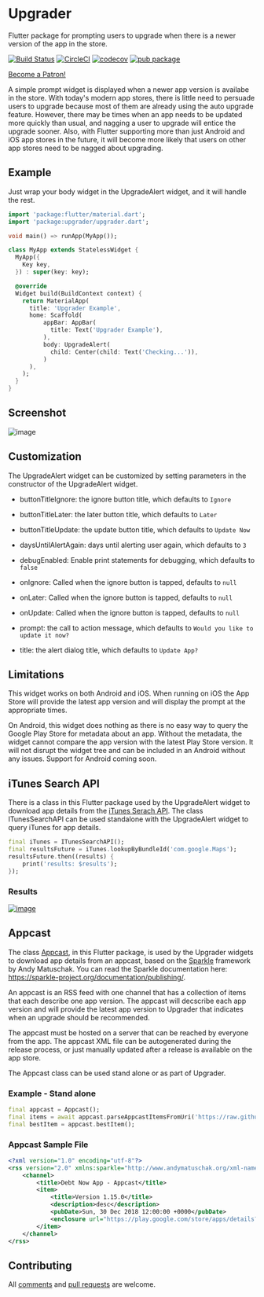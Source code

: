 # Upgrader

Flutter package for prompting users to upgrade when there is a newer version of the app in the store.

[![Build Status](https://travis-ci.org/larryaasen/upgrader.svg?branch=master)](https://travis-ci.org/larryaasen/upgrader)
[![CircleCI](https://circleci.com/gh/larryaasen/upgrader.svg?style=svg)](https://circleci.com/gh/larryaasen/upgrader)
[![codecov](https://codecov.io/gh/larryaasen/upgrader/branch/master/graph/badge.svg)](https://codecov.io/gh/larryaasen/upgrader)
[![pub package](https://img.shields.io/pub/v/upgrader.svg)](https://pub.dartlang.org/packages/upgrader)

<a href="https://www.patreon.com/bePatron?u=15315667" data-patreon-widget-type="become-patron-button">Become a Patron!</a><script async src="https://c6.patreon.com/becomePatronButton.bundle.js"></script>

A simple prompt widget is displayed when a newer app version is availabe
in the store. With today's modern app stores, there is little need to persuade users to upgrade
because most of them are already using the auto upgrade feature. However, there may be times when
an app needs to be updated more quickly than usual, and nagging a user to upgrade will entice
the upgrade sooner. Also, with Flutter supporting more than just Android and iOS app stores in the
future, it will become more likely that users on other app stores need to be nagged about
upgrading. 

## Example

Just wrap your body widget in the UpgradeAlert widget, and it will handle the rest.
```dart
import 'package:flutter/material.dart';
import 'package:upgrader/upgrader.dart';

void main() => runApp(MyApp());

class MyApp extends StatelessWidget {
  MyApp({
    Key key,
  }) : super(key: key);

  @override
  Widget build(BuildContext context) {
    return MaterialApp(
      title: 'Upgrader Example',
      home: Scaffold(
          appBar: AppBar(
            title: Text('Upgrader Example'),
          ),
          body: UpgradeAlert(
            child: Center(child: Text('Checking...')),
          )
      ),
    );
  }
}
```

## Screenshot

![image](screenshots/example1.png)

## Customization

The UpgradeAlert widget can be customized by setting parameters in the constructor of the
UpgradeAlert widget.

* buttonTitleIgnore: the ignore button title, which defaults to ```Ignore```
* buttonTitleLater: the later button title, which defaults to ```Later```
* buttonTitleUpdate: the update button title, which defaults to ```Update Now```
* daysUntilAlertAgain: days until alerting user again, which defaults to ```3```
* debugEnabled: Enable print statements for debugging, which defaults to ```false```

* onIgnore: Called when the ignore button is tapped, defaults to ```null```
* onLater: Called when the ignore button is tapped, defaults to ```null```
* onUpdate: Called when the ignore button is tapped, defaults to ```null```
  
* prompt: the call to action message, which defaults to ```Would you like to update it now?```
* title: the alert dialog title, which defaults to ```Update App?```

## Limitations
This widget works on both Android and iOS. When running on iOS the App Store will provide the
latest app version and will display the prompt at the appropriate times.

On Android, this widget does nothing as there is no easy way to query the
Google Play Store for metadata about an app. Without the metadata, the widget cannot compare the
app version with the latest Play Store version. It will not disrupt the widget tree and can be
included in an Android without any issues. Support for Android coming soon.

## iTunes Search API

There is a class in this Flutter package used by the UpgradeAlert widget to download app details 
from the
[iTunes Serach API](https://affiliate.itunes.apple.com/resources/documentation/itunes-store-web-service-search-api).
The class ITunesSearchAPI can be used standalone with the
UpgradeAlert widget to query iTunes for app details.
```dart
final iTunes = ITunesSearchAPI();
final resultsFuture = iTunes.lookupByBundleId('com.google.Maps');
resultsFuture.then((results) {
    print('results: $results');
});
```

### Results
[![image](screenshots/results.png)](screenshots/results.png)

## Appcast

The class [Appcast](lib/src/appcast.dart), in this Flutter package, is used by the Upgrader widgets
to download app details from an appcast,
based on the [Sparkle](https://sparkle-project.org/) framework by Andy Matuschak.
You can read the Sparkle documentation here:
https://sparkle-project.org/documentation/publishing/.

An appcast is an RSS feed with one channel that has a collection of items that each describe
one app version. The appcast will decscribe each app version and will provide the latest app
version to Upgrader that indicates when an upgrade should be recommended.

The appcast must be hosted on a server that can be reached by everyone from the app. The appcast
XML file can be autogenerated during the release process, or just manually updated after a release
is available on the app store.

The Appcast class can be used stand alone or as part of Upgrader.


### Example - Stand alone
```dart
final appcast = Appcast();
final items = await appcast.parseAppcastItemsFromUri('https://raw.githubusercontent.com/larryaasen/upgrader/master/test/testappcast.xml');
final bestItem = appcast.bestItem();
```

### Appcast Sample File
```xml
<?xml version="1.0" encoding="utf-8"?>
<rss version="2.0" xmlns:sparkle="http://www.andymatuschak.org/xml-namespaces/sparkle">
    <channel>
        <title>Debt Now App - Appcast</title>
        <item>
            <title>Version 1.15.0</title>
            <description>desc</description>
            <pubDate>Sun, 30 Dec 2018 12:00:00 +0000</pubDate>
            <enclosure url="https://play.google.com/store/apps/details?id=com.moonwink.treasury" sparkle:version="1.15.0" sparkle:os="android" />
        </item>
    </channel>
</rss>
```
## Contributing
All [comments](https://github.com/larryaasen/upgrader/issues) and [pull requests](https://github.com/larryaasen/upgrader/pulls) are welcome.